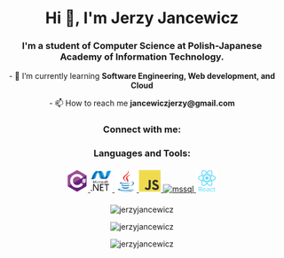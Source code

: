 <h1 align="center">Hi 👋, I'm Jerzy Jancewicz</h1>
<h3 align="center">I'm a student of Computer Science at Polish-Japanese Academy of Information Technology.</h3>

<p align="center">- 🌱 I’m currently learning <strong>Software Engineering, Web development, and Cloud</strong></p>

<p align="center">- 📫 How to reach me <strong>jancewiczjerzy@gmail.com</strong></p>

<h3 align="center">Connect with me:</h3>

<h3 align="center">Languages and Tools:</h3>

<p align="center" style="margin: 20px 0;">
  <a href="https://www.w3schools.com/cs/" target="_blank" rel="noreferrer"> 
    <img src="https://raw.githubusercontent.com/devicons/devicon/master/icons/csharp/csharp-original.svg" alt="csharp" width="40" height="40"/> 
  </a> 
  <a href="https://dotnet.microsoft.com/" target="_blank" rel="noreferrer"> 
    <img src="https://raw.githubusercontent.com/devicons/devicon/master/icons/dot-net/dot-net-original-wordmark.svg" alt="dotnet" width="40" height="40"/> 
  </a> 
  <a href="https://www.java.com" target="_blank" rel="noreferrer"> 
    <img src="https://raw.githubusercontent.com/devicons/devicon/master/icons/java/java-original.svg" alt="java" width="40" height="40"/> 
  </a> 
  <a href="https://developer.mozilla.org/en-US/docs/Web/JavaScript" target="_blank" rel="noreferrer"> 
    <img src="https://raw.githubusercontent.com/devicons/devicon/master/icons/javascript/javascript-original.svg" alt="javascript" width="40" height="40"/> 
  </a> 
  <a href="https://www.microsoft.com/en-us/sql-server" target="_blank" rel="noreferrer"> 
    <img src="https://www.svgrepo.com/show/303229/microsoft-sql-server-logo.svg" alt="mssql" width="40" height="40"/> 
  </a> 
  <a href="https://reactjs.org/" target="_blank" rel="noreferrer"> 
    <img src="https://raw.githubusercontent.com/devicons/devicon/master/icons/react/react-original-wordmark.svg" alt="react" width="40" height="40"/> 
  </a>
</p>


<p align="center">
<p align="center">
  <img src="https://github-readme-stats.vercel.app/api/top-langs?username=jerzyjancewicz&show_icons=true&locale=en&layout=compact" alt="jerzyjancewicz" />
</p>

<p align="center">
  <img src="https://github-readme-stats.vercel.app/api?username=jerzyjancewicz&show_icons=true&locale=en" alt="jerzyjancewicz" />
</p>

<p align="center">
  <img src="https://github-readme-streak-stats.herokuapp.com/?user=jerzyjancewicz&" alt="jerzyjancewicz" />
</p>
